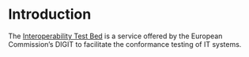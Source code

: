 # Introduction

The [Interoperability Test Bed](https://joinup.ec.europa.eu/collection/interoperability-test-bed-repository/solution/interoperability-test-bed) is a service offered by the European Commission’s DIGIT to facilitate the conformance testing of IT systems.
